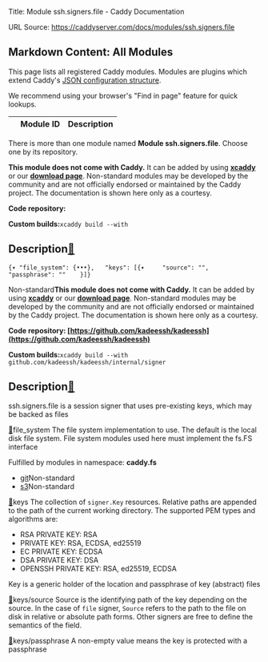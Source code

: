 Title: Module ssh.signers.file - Caddy Documentation

URL Source: https://caddyserver.com/docs/modules/ssh.signers.file

Markdown Content:
All Modules
-----------

This page lists all registered Caddy modules. Modules are plugins which extend Caddy's [JSON configuration structure](https://caddyserver.com/docs/json/).

We recommend using your browser's "Find in page" feature for quick lookups.

|  | Module ID | Description |
| --- | --- | --- |

There is more than one module named **Module ssh.signers.file**. Choose one by its repository.

**This module does not come with Caddy.** It can be added by using **[xcaddy](https://caddyserver.com/docs/build#xcaddy)** or our **[download page](https://caddyserver.com/download)**. Non-standard modules may be developed by the community and are not officially endorsed or maintained by the Caddy project. The documentation is shown here only as a courtesy.

**Code repository:**

**Custom builds:**`xcaddy build --with`

Description[🔗](https://caddyserver.com/docs/modules/ssh.signers.file#docs "Direct link")
-----------------------------------------------------------------------------------------

`{▾	"file_system": {•••},	"keys": [{▾		"source": "",		"passphrase": ""	}]}`

Non-standard**This module does not come with Caddy.** It can be added by using **[xcaddy](https://caddyserver.com/docs/build#xcaddy)** or our **[download page](https://caddyserver.com/download)**. Non-standard modules may be developed by the community and are not officially endorsed or maintained by the Caddy project. The documentation is shown here only as a courtesy.

**Code repository: [https://github.com/kadeessh/kadeessh](https://github.com/kadeessh/kadeessh)**

**Custom builds:**`xcaddy build --with github.com/kadeessh/kadeessh/internal/signer`

Description[🔗](https://caddyserver.com/docs/modules/ssh.signers.file#docs "Direct link")
-----------------------------------------------------------------------------------------

ssh.signers.file is a session signer that uses pre-existing keys, which may be backed as files

[🔗](https://caddyserver.com/docs/modules/ssh.signers.file#file_system)file_system
The file system implementation to use. The default is the local disk file system. File system modules used here must implement the fs.FS interface

Fulfilled by modules in namespace: **caddy.fs**

*   [git](https://caddyserver.com/docs/modules/caddy.fs.git)Non-standard
*   [s3](https://caddyserver.com/docs/modules/caddy.fs.s3)Non-standard

[🔗](https://caddyserver.com/docs/modules/ssh.signers.file#keys)keys
The collection of `signer.Key` resources. Relative paths are appended to the path of the current working directory. The supported PEM types and algorithms are:

*   RSA PRIVATE KEY: RSA
*   PRIVATE KEY: RSA, ECDSA, ed25519
*   EC PRIVATE KEY: ECDSA
*   DSA PRIVATE KEY: DSA
*   OPENSSH PRIVATE KEY: RSA, ed25519, ECDSA

Key is a generic holder of the location and passphrase of key (abstract) files

[🔗](https://caddyserver.com/docs/modules/ssh.signers.file#keys/source)keys/source
Source is the identifying path of the key depending on the source. In the case of `file` signer, `Source` refers to the path to the file on disk in relative or absolute path forms. Other signers are free to define the semantics of the field.

[🔗](https://caddyserver.com/docs/modules/ssh.signers.file#keys/passphrase)keys/passphrase
A non-empty value means the key is protected with a passphrase
